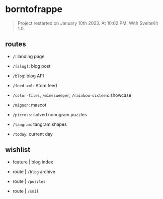 # borntofrappe

> Project restarted on January 10th 2023. At 10:02 PM. With SvelteKit 1.0.

## routes

- `/`: landing page

- `/[slug]`: blog post

- `/blog`: blog API

- `/feed.xml`: Atom feed

- `/color-tiles`, `/minesweeper`, `/rainbow-sixteen`: showcase

- `/mignon`: mascot

- `/picross`: solved nonogram puzzles

- `/tangram`: tangram shapes

- `/today`: current day

## wishlist

- feature | blog index

- route | `/blog` archive

- route | `/puzzles`

- route | `/smil`
